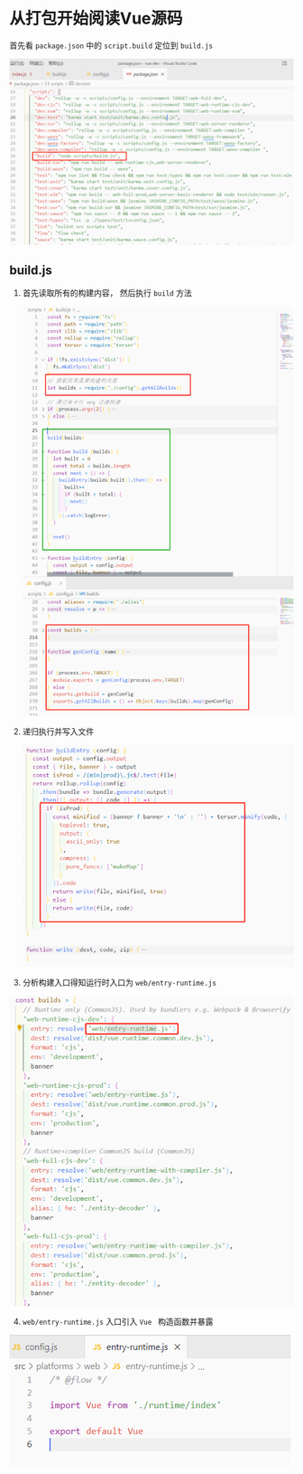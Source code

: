# 从打包开始阅读Vue源码

首先看 `package.json` 中的 `script.build`  定位到 `build.js`

![image-20220307091956351](assets\image-20220307091956351.png)

## build.js

1. 首先读取所有的构建内容， 然后执行 `build` 方法

   ![image-20220307093104135](assets\image-20220307093104135.png)

2. 递归执行并写入文件

   ![image-20220307093240637](assets\image-20220307093240637.png)

3.  分析构建入口得知运行时入口为 `web/entry-runtime.js`

   ![image-20220307093656901](assets\image-20220307093656901.png)

4.  `web/entry-runtime.js` 入口引入 `Vue ` 构造函数并暴露

![image-20220307093751639](assets\image-20220307093751639.png)

